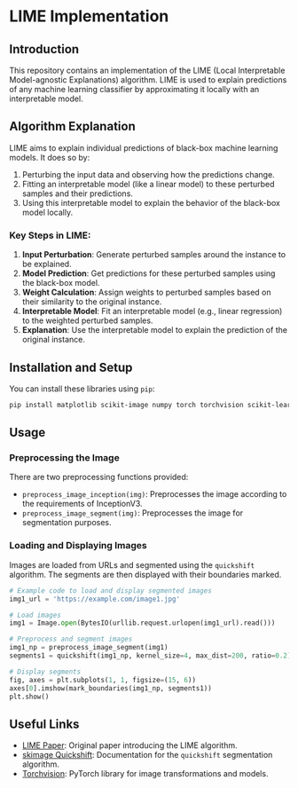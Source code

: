 
# LIME Implementation

## Introduction

This repository contains an implementation of the LIME (Local Interpretable Model-agnostic Explanations) algorithm. LIME is used to explain predictions of any machine learning classifier by approximating it locally with an interpretable model.

## Algorithm Explanation

LIME aims to explain individual predictions of black-box machine learning models. It does so by:
1. Perturbing the input data and observing how the predictions change.
2. Fitting an interpretable model (like a linear model) to these perturbed samples and their predictions.
3. Using this interpretable model to explain the behavior of the black-box model locally.

### Key Steps in LIME:
1. **Input Perturbation**: Generate perturbed samples around the instance to be explained.
2. **Model Prediction**: Get predictions for these perturbed samples using the black-box model.
3. **Weight Calculation**: Assign weights to perturbed samples based on their similarity to the original instance.
4. **Interpretable Model**: Fit an interpretable model (e.g., linear regression) to the weighted perturbed samples.
5. **Explanation**: Use the interpretable model to explain the prediction of the original instance.

## Installation and Setup

You can install these libraries using `pip`:
```bash
pip install matplotlib scikit-image numpy torch torchvision scikit-learn statsmodels pillow
```

## Usage

### Preprocessing the Image

There are two preprocessing functions provided:
- `preprocess_image_inception(img)`: Preprocesses the image according to the requirements of InceptionV3.
- `preprocess_image_segment(img)`: Preprocesses the image for segmentation purposes.

### Loading and Displaying Images

Images are loaded from URLs and segmented using the `quickshift` algorithm. The segments are then displayed with their boundaries marked.

```python
# Example code to load and display segmented images
img1_url = 'https://example.com/image1.jpg'

# Load images
img1 = Image.open(BytesIO(urllib.request.urlopen(img1_url).read()))

# Preprocess and segment images
img1_np = preprocess_image_segment(img1)
segments1 = quickshift(img1_np, kernel_size=4, max_dist=200, ratio=0.2)

# Display segments
fig, axes = plt.subplots(1, 1, figsize=(15, 6))
axes[0].imshow(mark_boundaries(img1_np, segments1))
plt.show()
```


## Useful Links

- [LIME Paper](https://arxiv.org/abs/1602.04938): Original paper introducing the LIME algorithm.
- [skimage Quickshift](https://scikit-image.org/docs/dev/api/skimage.segmentation.html#skimage.segmentation.quickshift): Documentation for the `quickshift` segmentation algorithm.
- [Torchvision](https://pytorch.org/vision/stable/index.html): PyTorch library for image transformations and models.
